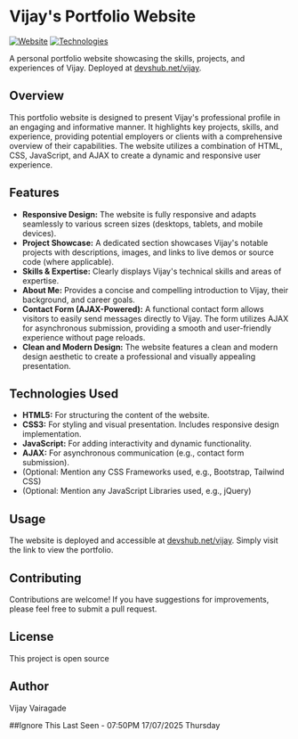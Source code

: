 # Vijay's Portfolio Website

[![Website](https://img.shields.io/badge/Website-Online-brightgreen)](https://devshub.net/vijay)
[![Technologies](https://img.shields.io/badge/Technologies-HTML%20%7C%20CSS%20%7C%20JavaScript%20%7C%20AJAX-blue)]()

A personal portfolio website showcasing the skills, projects, and experiences of Vijay.  Deployed at [devshub.net/vijay](https://devshub.net/vijay).

## Overview

This portfolio website is designed to present Vijay's professional profile in an engaging and informative manner.  It highlights key projects, skills, and experience, providing potential employers or clients with a comprehensive overview of their capabilities.  The website utilizes a combination of HTML, CSS, JavaScript, and AJAX to create a dynamic and responsive user experience.

## Features

*   **Responsive Design:**  The website is fully responsive and adapts seamlessly to various screen sizes (desktops, tablets, and mobile devices).
*   **Project Showcase:**  A dedicated section showcases Vijay's notable projects with descriptions, images, and links to live demos or source code (where applicable).
*   **Skills & Expertise:**  Clearly displays Vijay's technical skills and areas of expertise.
*   **About Me:**  Provides a concise and compelling introduction to Vijay, their background, and career goals.
*   **Contact Form (AJAX-Powered):**  A functional contact form allows visitors to easily send messages directly to Vijay. The form utilizes AJAX for asynchronous submission, providing a smooth and user-friendly experience without page reloads.
*   **Clean and Modern Design:**  The website features a clean and modern design aesthetic to create a professional and visually appealing presentation.

## Technologies Used

*   **HTML5:**  For structuring the content of the website.
*   **CSS3:**  For styling and visual presentation.  Includes responsive design implementation.
*   **JavaScript:**  For adding interactivity and dynamic functionality.
*   **AJAX:**  For asynchronous communication (e.g., contact form submission).
*   (Optional:  Mention any CSS Frameworks used, e.g., Bootstrap, Tailwind CSS)
*   (Optional:  Mention any JavaScript Libraries used, e.g., jQuery)

## Usage

The website is deployed and accessible at [devshub.net/vijay](https://devshub.net/vijay).  Simply visit the link to view the portfolio.


## Contributing

Contributions are welcome!  If you have suggestions for improvements, please feel free to submit a pull request.

## License

This project is open source

## Author

Vijay Vairagade

##Ignore This
Last Seen - 07:50PM 17/07/2025 Thursday
